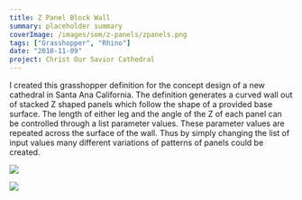```yaml
---
title: Z Panel Block Wall
summary: placeholder summary
coverImage: /images/som/z-panels/zpanels.png
tags: ["Grasshopper", "Rhino"]
date: "2010-11-09"
project: Christ Our Savior Cathedral
---
```


I created this grasshopper definition for the concept design of a new cathedral in Santa Ana California. The definition generates a curved wall out of stacked Z shaped panels which follow the shape of a provided base surface. The length of either leg and the angle of the Z of each panel can be controlled through a list parameter values. These parameter values are repeated across the surface of the wall. Thus by simply changing the list of input values many different variations of patterns of panels could be created.

![](/images/som/z-panels/z-panel-def-2.png)

![](/images/som/z-panels/z-panel-def-3.png)
